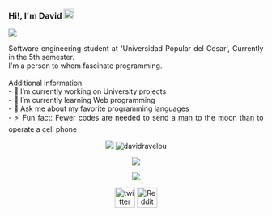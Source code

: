 ### Hi!, I'm David <img src="https://user-images.githubusercontent.com/79340743/162650994-6456efad-4f5e-4784-9715-429c9fd7a753.gif" width="20"/>
<img src="https://user-images.githubusercontent.com/79340743/162722118-3d9b1972-1914-4b4f-8c08-5cff70c5066b.jpg"/>

<p align="justify">
Software engineering student at 'Universidad Popular del Cesar', Currently in the 5th semester. <br>
I'm a person to whom fascinate programming. <br><br>
Additional information<br>
- 🔭 I’m currently working on University projects <br>
- 🌱 I’m currently learning Web programming <br>
- 💬 Ask me about my favorite programming languages <br>
- ⚡ Fun fact: Fewer codes are needed to send a man to the moon than to operate a cell phone <br>
</p>


<p align="center"> 
<img src="https://github-readme-stats.vercel.app/api?username=davidravelou&amp;show_icons=true&amp;theme=dracula&amp;include_all_commits=true&amp;count_private=true" style="max-width: 100%;"/>
  <img src="https://github-readme-streak-stats.herokuapp.com/?user=davidravelou&;show_icons=true&amp;theme=dracula&amp;include_all_commits=true&amp;count_private=true" alt="davidravelou" />
</p>

<p align="center"> 
<img src="https://metrics.lecoq.io/DavidRaveloU" /> 
</p>

<p align="center"> 
<img src="https://user-images.githubusercontent.com/79340743/162651521-9677ec3f-92c3-4aac-a679-55a07804e6e7.svg"/> 
</p>

<p align="center"> 
<a href="https://twitter.com/DavidRavelo" target="_blank"><img src="https://cdn.jsdelivr.net/npm/simple-icons@3.0.1/icons/twitter.svg" alt='twitter' height='40'></a>
<a href="https://www.reddit.com/user/DavidRavelo" target="_blank"><img src="https://cdn.jsdelivr.net/npm/simple-icons@3.0.1/icons/reddit.svg" alt='Reddit' height='40'></a>
</p>
